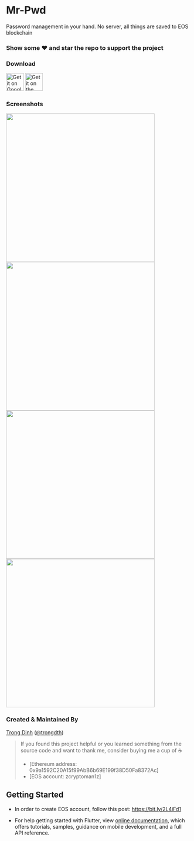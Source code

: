 # Mr-Pwd

Password management in your hand. No server, all things are saved to EOS blockchain

### Show some :heart: and star the repo to support the project


### Download

<div>
<a href='https://play.google.com/store/apps/details?id=com.mroom.blockpass&hl=en' target='_blank'><img alt='Get it on Google Play' src='screenshots/google_play.png' height='48px'/></a>
<a href='https://itunes.apple.com/us/app/blockpass-password-management/id1469354329?ls=1' target='_blank'><img alt='Get it on the App Store' src='screenshots/app_store.png' height='48px'/></a>
</div>

### Screenshots

<img src="screenshots/s1.png" height="405em" /> <img src="screenshots/s2.png" height="405em" /> <img src="screenshots/s3.png" height="405em" /> <img src="screenshots/s4.png" height="405em" />


### Created & Maintained By

[Trong Dinh](https://github.com/trongdth) ([@trongdth](https://www.twitter.com/trongdth))

> If you found this project helpful or you learned something from the source code and want to thank me, consider buying me a cup of :coffee:
>
> * [Ethereum address: 0x9a1592C20A15f99AbB6b69E199f38D50Fa8372Ac]
> * [EOS account: zcryptoman1z]

## Getting Started

- In order to create EOS account, follow this post: https://bit.ly/2L4iFd1

- For help getting started with Flutter, view [online documentation](https://flutter.dev/docs), which offers tutorials, 
samples, guidance on mobile development, and a full API reference.

